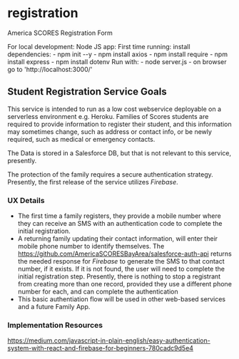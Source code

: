 # registration
America SCORES Registration Form

For local development:
Node JS app:
  First time running:
      install dependencies:
          - npm init --y
          - npm install axios
          - npm install require
          - npm install express
          - npm install dotenv
  Run with:
     - node server.js
     - on browser go to 'http://localhost:3000/'
 
## Student Registration Service Goals ##
This service is intended to run as a low cost webservice deployable on a serverless environment e.g. Heroku.
Families of Scores students are required to provide information to register their student, and this information may sometimes change, such as address or contact info, or be newly required, such as medical or emergency contacts.

The Data is stored in a Salesforce DB, but that is not relevant to this service, presently.

The protection of the family requires a secure authentication strategy. Presently, the first release of the service utilizes _Firebase_.

### UX Details ###

- The first time a family registers, they provide a mobile number where they can receive an SMS with an authentication code to complete the initial registration.
- A returning family updating their contact information, will enter their mobile phone number to identify themselves. The https://github.com/AmericaSCORESBayArea/salesforce-auth-api returns the needed response for _Firebase_ to generate the SMS to that contact number, if it exists. If it is not found, the user will need to complete the initial registration step. Presently, there is nothing to stop a registrant from creating more than one record, provided they use a different phone number for each, and can complete the authentication
- This basic authentiation flow will be used in other web-based services and a future Family App.

### Implementation Resources
https://medium.com/javascript-in-plain-english/easy-authentication-system-with-react-and-firebase-for-beginners-780cadc9d5e4
